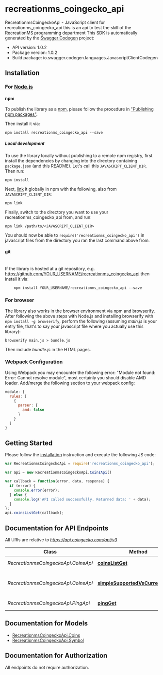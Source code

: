 # recreationms_coingecko_api

RecreationmsCoingeckoApi - JavaScript client for recreationms_coingecko_api
this is an api to test the skill of the RecreationMS programming department
This SDK is automatically generated by the [Swagger Codegen](https://github.com/swagger-api/swagger-codegen) project:

- API version: 1.0.2
- Package version: 1.0.2
- Build package: io.swagger.codegen.languages.JavascriptClientCodegen

## Installation

### For [Node.js](https://nodejs.org/)

#### npm

To publish the library as a [npm](https://www.npmjs.com/),
please follow the procedure in ["Publishing npm packages"](https://docs.npmjs.com/getting-started/publishing-npm-packages).

Then install it via:

```shell
npm install recreationms_coingecko_api --save
```

##### Local development

To use the library locally without publishing to a remote npm registry, first install the dependencies by changing 
into the directory containing `package.json` (and this README). Let's call this `JAVASCRIPT_CLIENT_DIR`. Then run:

```shell
npm install
```

Next, [link](https://docs.npmjs.com/cli/link) it globally in npm with the following, also from `JAVASCRIPT_CLIENT_DIR`:

```shell
npm link
```

Finally, switch to the directory you want to use your recreationms_coingecko_api from, and run:

```shell
npm link /path/to/<JAVASCRIPT_CLIENT_DIR>
```

You should now be able to `require('recreationms_coingecko_api')` in javascript files from the directory you ran the last 
command above from.

#### git
#
If the library is hosted at a git repository, e.g.
https://github.com/YOUR_USERNAME/recreationms_coingecko_api
then install it via:

```shell
    npm install YOUR_USERNAME/recreationms_coingecko_api --save
```

### For browser

The library also works in the browser environment via npm and [browserify](http://browserify.org/). After following
the above steps with Node.js and installing browserify with `npm install -g browserify`,
perform the following (assuming *main.js* is your entry file, that's to say your javascript file where you actually 
use this library):

```shell
browserify main.js > bundle.js
```

Then include *bundle.js* in the HTML pages.

### Webpack Configuration

Using Webpack you may encounter the following error: "Module not found: Error:
Cannot resolve module", most certainly you should disable AMD loader. Add/merge
the following section to your webpack config:

```javascript
module: {
  rules: [
    {
      parser: {
        amd: false
      }
    }
  ]
}
```

## Getting Started

Please follow the [installation](#installation) instruction and execute the following JS code:

```javascript
var RecreationmsCoingeckoApi = require('recreationms_coingecko_api');

var api = new RecreationmsCoingeckoApi.CoinsApi()

var callback = function(error, data, response) {
  if (error) {
    console.error(error);
  } else {
    console.log('API called successfully. Returned data: ' + data);
  }
};
api.coinsListGet(callback);

```

## Documentation for API Endpoints

All URIs are relative to *https://api.coingecko.com/api/v3*

Class | Method | HTTP request | Description
------------ | ------------- | ------------- | -------------
*RecreationmsCoingeckoApi.CoinsApi* | [**coinsListGet**](docs/CoinsApi.md#coinsListGet) | **GET** /coins/list | return coin data
*RecreationmsCoingeckoApi.CoinsApi* | [**simpleSupportedVsCurrenciesGet**](docs/CoinsApi.md#simpleSupportedVsCurrenciesGet) | **GET** /simple/supported_vs_currencies | get supported vs currencies
*RecreationmsCoingeckoApi.PingApi* | [**pingGet**](docs/PingApi.md#pingGet) | **GET** /ping | check server


## Documentation for Models

 - [RecreationmsCoingeckoApi.Coins](docs/Coins.md)
 - [RecreationmsCoingeckoApi.Symbol](docs/Symbol.md)


## Documentation for Authorization

 All endpoints do not require authorization.

